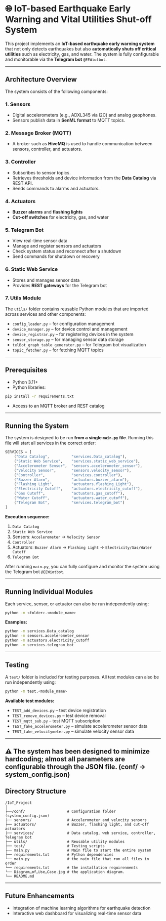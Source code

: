 # 🌐 IoT-based Earthquake Early Warning and Vital Utilities Shut-off System

This project implements an **IoT-based earthquake early warning system** that not only detects earthquakes but also **automatically shuts off critical utilities** such as electricity, gas, and water. The system is fully configurable and monitorable via the **Telegram bot** `@EEWiotbot`.

---

## Architecture Overview

The system consists of the following components:

### 1. Sensors
- Digital accelerometers (e.g., ADXL345 via I2C) and analog geophones.  
- Sensors publish data in **SenML format** to MQTT topics.

### 2. Message Broker (MQTT)
- A broker such as **HiveMQ** is used to handle communication between sensors, controller, and actuators.

### 3. Controller
- Subscribes to sensor topics.  
- Retrieves thresholds and device information from the **Data Catalog** via REST API.  
- Sends commands to alarms and actuators.

### 4. Actuators
- **Buzzer alarms** and **flashing lights**  
- **Cut-off switches** for electricity, gas, and water

### 5. Telegram Bot
- View real-time sensor data  
- Manage and register sensors and actuators  
- Check system status and reconnect after a shutdown  
- Send commands for shutdown or recovery

### 6. Static Web Service
- Stores and manages sensor data  
- Provides **REST gateways** for the Telegram bot

### 7. Utils Module
The `utils/` folder contains reusable Python modules that are imported across services and other components:

- `config_loader.py` – for configuration management  
- `device_manager.py` – for device control and management  
- `device_registrar.py` – for registering devices in the system  
- `sensor_storage.py` – for managing sensor data storage  
- `telBot_graph_table_generator.py` – for Telegram bot visualization  
- `topic_fetcher.py` – for fetching MQTT topics  

---

## Prerequisites

- Python 3.11+  
- Python libraries:
```bash
pip install -r requirements.txt
```

- Access to an MQTT broker and REST catalog

---

## Running the System

The system is designed to be run **from a single `main.py` file**. Running this file will start all services in the correct order:

```python
SERVICES = [
    ("Data Catalog",          "services.Data_catalog"),
    ("Static Web Service",    "services.static_web_service"),
    ("Accelerometer Sensor",  "sensors.accelerometer_sensor"),
    ("Velocity Sensor",       "sensors.velocity_sensor"),
    ("Controller",            "services.controller"),
    ("Buzzer Alarm",          "actuators.buzzer_alarm"),
    ("Flashing Light",        "actuators.flashing_Light"),
    ("Electricity Cutoff",    "actuators.electricity_cutoff"),
    ("Gas Cutoff",            "actuators.gas_cutoff"),
    ("Water Cutoff",          "actuators.water_cutoff"),
    ("Telegram Bot",          "services.telegram_bot")
]
```

**Execution sequence:**  
1. `Data Catalog`  
2. `Static Web Service`  
3. Sensors: `Accelerometer` → `Velocity Sensor`  
4. `Controller`  
5. Actuators: `Buzzer Alarm` → `Flashing Light` → `Electricity/Gas/Water Cutoff`  
6. `Telegram Bot`

After running `main.py`, you can fully configure and monitor the system using the Telegram bot `@EEWiotbot`.

---

## Running Individual Modules

Each service, sensor, or actuator can also be run independently using:

```bash
python -m <folder>.<module_name>
```

**Examples:**

```bash
python -m services.Data_catalog
python -m sensors.accelerometer_sensor
python -m actuators.electricity_cutoff
python -m services.telegram_bot
```

---

## Testing

A `test/` folder is included for testing purposes. All test modules can also be run independently using:

```bash
python -m test.<module_name>
```

**Available test modules:**

- `TEST_add_devices.py` – test device registration  
- `TEST_remove_devices.py` – test device removal  
- `TEST_mqtt_sub.py` – test MQTT subscription  
- `TEST_fake_accelerometer.py` – simulate accelerometer sensor data  
- `TEST_fake_velocitymeter.py` – simulate velocity sensor data  

---
⚠️ The system has been designed to minimize hardcoding; almost all parameters are configurable through the JSON file. (conf/ -> system_config.json)
---

## Directory Structure

```
/IoT_Project
│
├──/conf/                   # Configuration folder (system_config.json)
├── sensors/                # Accelerometer and velocity sensors
├── actuators/              # Buzzer, flashing light, and cut-off actuators
├── services/               # Data catalog, web service, controller, Telegram bot
├── utils/                  # Reusable utility modules
├── test/                   # Testing scripts
├── main.py                 # Main file to start the entire system
├── requirements.txt        # Python dependencies
└── main.py                 # the nain file that run all files in order
└── requirements.txt        # the installation requirenments
└── DiagramـofـUseـCase.jpg # the application diagram.
└── README.md

```

---

## Future Enhancements

- Integration of machine learning algorithms for earthquake detection   
- Interactive web dashboard for visualizing real-time sensor data  
